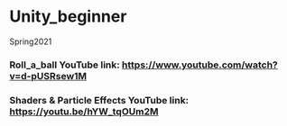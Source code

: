 # Unity_beginner
Spring2021

### Roll_a_ball YouTube link: https://www.youtube.com/watch?v=d-pUSRsew1M

### Shaders & Particle Effects YouTube link: https://youtu.be/hYW_tqOUm2M
